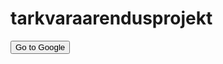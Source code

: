 # tarkvaraarendusprojekt

<button onclick="window.location.href='https://www.google.com'">Go to Google</button>
